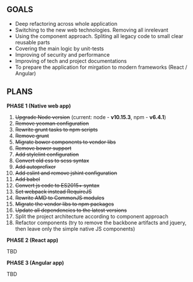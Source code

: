 ## GOALS

- Deep refactoring across whole application
- Switching to the new web technologies. Removing all inrelevant
- Using the component approach. Spliting all legacy code to small clear reusable parts
- Covering the main logic by unit-tests
- Improving of security and performance
- Improving of tech and project documentations
- To prepare the application for mirgation to modern frameworks (React / Angular)

## PLANS

**PHASE 1 (Native web app)**

1. ~~Upgrade Node version~~ (current: node - **v10.15.3**, npm - **v6.4.1**)
2. ~~Remove yeoman configuration~~
3. ~~Rewrite grunt tasks to npm scripts~~
4. ~~Remove grunt~~
5. ~~Migrate bower components to vendor libs~~
6. ~~Remove bower support~~
7. ~~Add stylelint configuration~~
8. ~~Convert old css to scss syntax~~
9. ~~Add autoprefixer~~
10. ~~Add eslint and remove jshint configuration~~
11. ~~Add babel~~
12. ~~Convert js code to ES2015+ syntax~~
13. ~~Set webpack instead RequireJS~~
14. ~~Rewrite AMD to CommonJS modules~~
15. ~~Migrate the vendor libs to npm packages~~
16. ~~Update all dependencies to the latest versions~~
17. Split the project architecture according to component approach
18. Refactor components (try to remove the backbone artifacts and jquery, then leave only the simple native JS components)

**PHASE 2 (React app)**

TBD

**PHASE 3 (Angular app)**

TBD
